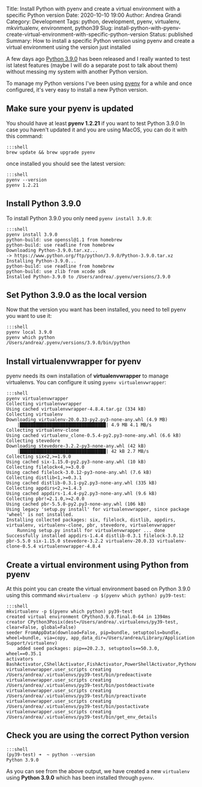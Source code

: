 Title: Install Python with pyenv and create a virtual environment with a specific Python version
Date: 2020-10-10 19:00
Author: Andrea Grandi
Category: Development
Tags: python, development, pyenv, virtualenv, mkvirtualenv, environment, python39
Slug: install-python-with-pyenv-create-virtual-environment-with-specific-python-version
Status: published
Summary: How to install a specific Python version using pyenv and create a virtual environment using the version just installed

A few days ago [Python 3.9.0](https://docs.python.org/3/whatsnew/3.9.html) has been released and I really wanted to test ist latest features (maybe I will do a 
separate post to talk about them) without messing my system with another Python version.

To manage my Python versions I've been using [pyenv](https://github.com/pyenv/pyenv) for a while and once configured, it's very easy to install a new Python version.

## Make sure your pyenv is updated

You should have at least **pyenv 1.2.21** if you want to test Python 3.9.0
In case you haven't updated it and you are using MacOS, you can do it with this command:

    :::shell
    brew update && brew upgrade pyenv

once installed you should see the latest version:

    :::shell
    pyenv --version
    pyenv 1.2.21

## Install Python 3.9.0

To install Python 3.9.0 you only need `pyenv install 3.9.0`:

    :::shell
    pyenv install 3.9.0
    python-build: use openssl@1.1 from homebrew
    python-build: use readline from homebrew
    Downloading Python-3.9.0.tar.xz...
    -> https://www.python.org/ftp/python/3.9.0/Python-3.9.0.tar.xz
    Installing Python-3.9.0...
    python-build: use readline from homebrew
    python-build: use zlib from xcode sdk
    Installed Python-3.9.0 to /Users/andrea/.pyenv/versions/3.9.0

## Set Python 3.9.0 as the local version

Now that the version you want has been installed, you need to tell pyenv you want to use it:

    :::shell
    pyenv local 3.9.0
    pyenv which python
    /Users/andrea/.pyenv/versions/3.9.0/bin/python

## Install virtualenvwrapper for pyenv

pyenv needs its own installation of **virtualenvwrapper** to manage virtualenvs. 
You can configure it using `pyenv virtualenvwrapper`:

    :::shell
    pyenv virtualenvwrapper
    Collecting virtualenvwrapper
    Using cached virtualenvwrapper-4.8.4.tar.gz (334 kB)
    Collecting virtualenv
    Downloading virtualenv-20.0.33-py2.py3-none-any.whl (4.9 MB)
        |████████████████████████████████| 4.9 MB 4.1 MB/s
    Collecting virtualenv-clone
    Using cached virtualenv_clone-0.5.4-py2.py3-none-any.whl (6.6 kB)
    Collecting stevedore
    Downloading stevedore-3.2.2-py3-none-any.whl (42 kB)
        |████████████████████████████████| 42 kB 2.7 MB/s
    Collecting six<2,>=1.9.0
    Using cached six-1.15.0-py2.py3-none-any.whl (10 kB)
    Collecting filelock<4,>=3.0.0
    Using cached filelock-3.0.12-py3-none-any.whl (7.6 kB)
    Collecting distlib<1,>=0.3.1
    Using cached distlib-0.3.1-py2.py3-none-any.whl (335 kB)
    Collecting appdirs<2,>=1.4.3
    Using cached appdirs-1.4.4-py2.py3-none-any.whl (9.6 kB)
    Collecting pbr!=2.1.0,>=2.0.0
    Using cached pbr-5.5.0-py2.py3-none-any.whl (106 kB)
    Using legacy 'setup.py install' for virtualenvwrapper, since package 'wheel' is not installed.
    Installing collected packages: six, filelock, distlib, appdirs, virtualenv, virtualenv-clone, pbr, stevedore, virtualenvwrapper
        Running setup.py install for virtualenvwrapper ... done
    Successfully installed appdirs-1.4.4 distlib-0.3.1 filelock-3.0.12 pbr-5.5.0 six-1.15.0 stevedore-3.2.2 virtualenv-20.0.33 virtualenv-clone-0.5.4 virtualenvwrapper-4.8.4

## Create a virtual environment using Python from pyenv

At this point you can create the virtual environment based on Python 3.9.0 using this command `mkvirtualenv -p $(pyenv which python) py39-test`:

    :::shell
    mkvirtualenv -p $(pyenv which python) py39-test
    created virtual environment CPython3.9.0.final.0-64 in 1394ms
    creator CPython3Posix(dest=/Users/andrea/.virtualenvs/py39-test, clear=False, global=False)
    seeder FromAppData(download=False, pip=bundle, setuptools=bundle, wheel=bundle, via=copy, app_data_dir=/Users/andrea/Library/Application Support/virtualenv)
        added seed packages: pip==20.2.3, setuptools==50.3.0, wheel==0.35.1
    activators BashActivator,CShellActivator,FishActivator,PowerShellActivator,PythonActivator,XonshActivator
    virtualenvwrapper.user_scripts creating /Users/andrea/.virtualenvs/py39-test/bin/predeactivate
    virtualenvwrapper.user_scripts creating /Users/andrea/.virtualenvs/py39-test/bin/postdeactivate
    virtualenvwrapper.user_scripts creating /Users/andrea/.virtualenvs/py39-test/bin/preactivate
    virtualenvwrapper.user_scripts creating /Users/andrea/.virtualenvs/py39-test/bin/postactivate
    virtualenvwrapper.user_scripts creating /Users/andrea/.virtualenvs/py39-test/bin/get_env_details

## Check you are using the correct Python version

    :::shell
    (py39-test) ➜  ~ python --version
    Python 3.9.0

As you can see from the above output, we have created a new `virtualenv` using **Python 3.9.0** which has been installed through `pyenv`.

